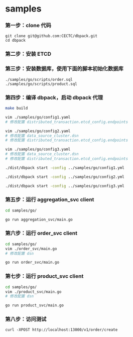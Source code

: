 # samples

### 第一步：clone 代码

```
git clone git@github.com:CECTC/dbpack.git
cd dbpack
```

### 第二步：安装 ETCD

### 第三步：安装数据库，使用下面的脚本初始化数据库
```
./samples/go/scripts/order.sql
./samples/go/scripts/product.sql
```
### 第四步：编译 dbpack，启动 dbpack 代理

```bash
make build

vim ./samples/go/config1.yaml
# 修改配置 distributed_transaction.etcd_config.endpoints

vim ./samples/go/config2.yaml
# 修改配置 data_source_cluster.dsn
# 修改配置 distributed_transaction.etcd_config.endpoints

vim ./samples/go/config3.yaml
# 修改配置 data_source_cluster.dsn
# 修改配置 distributed_transaction.etcd_config.endpoints

./dist/dbpack start -config ../samples/go/config1.yml

./dist/dbpack start -config ../samples/go/config2.yml

./dist/dbpack start -config ../samples/go/config3.yml
```

### 第五步：运行 aggregation_svc client
```bash
cd samples/go/

go run aggregation_svc/main.go
```

### 第六步：运行 order_svc client
```bash
cd samples/go/
vim ./order_svc/main.go
# 修改配置 dsn

go run order_svc/main.go
```

### 第七步：运行 product_svc client
```bash
cd samples/go/
vim ./product_svc/main.go
# 修改配置 dsn

go run product_svc/main.go
```

### 第八步：访问测试
```
curl -XPOST http://localhost:13000/v1/order/create
```